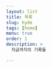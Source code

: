 ```yaml
---
layout: list
title: 목록
slug: hyde
tags: [home]
menu: true
order: 1
description: >
  지금까지의 기록들

---
```

